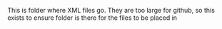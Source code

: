 This is folder where XML files go. They are too large for github, so this exists to ensure folder is there for the files to be placed in
